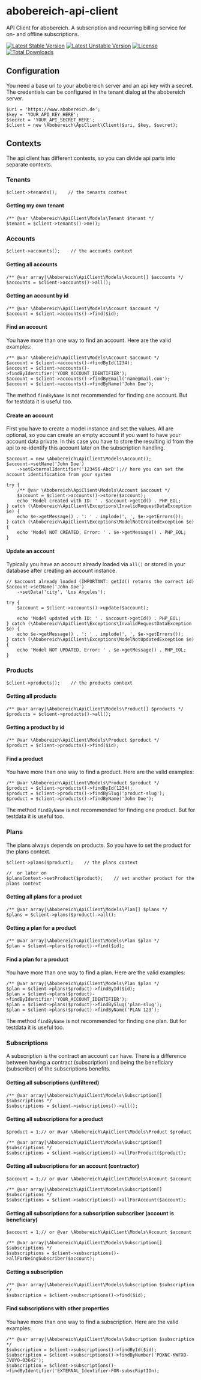# abobereich-api-client
API Client for abobereich. A subscription and recurring billing service for on- and offline subscriptions.

[![Latest Stable Version](https://poser.pugx.org/ipunkt/abobereich-api-client/v/stable.svg)](https://packagist.org/packages/ipunkt/abobereich-api-client) [![Latest Unstable Version](https://poser.pugx.org/ipunkt/abobereich-api-client/v/unstable.svg)](https://packagist.org/packages/ipunkt/abobereich-api-client) [![License](https://poser.pugx.org/ipunkt/abobereich-api-client/license.svg)](https://packagist.org/packages/ipunkt/abobereich-api-client) [![Total Downloads](https://poser.pugx.org/ipunkt/abobereich-api-client/downloads.svg)](https://packagist.org/packages/ipunkt/abobereich-api-client)


## Configuration

You need a base url to your abobereich server and an api key with a secret. The credentials can be configured in the
 tenant dialog at the abobereich server.

	$uri = 'https://www.abobereich.de';
	$key = 'YOUR_API_KEY_HERE';
	$secret = 'YOUR_API_SECRET_HERE';
	$client = new \Abobereich\ApiClient\Client($uri, $key, $secret);


## Contexts

The api client has different contexts, so you can divide api parts into separate contexts.


### Tenants

	$client->tenants();    // the tenants context


#### Getting my own tenant

	/** @var \Abobereich\ApiClient\Models\Tenant $tenant */
    $tenant = $client->tenants()->me();


### Accounts

	$client->accounts();    // the accounts context


#### Getting all accounts

	/** @var array|\Abobereich\ApiClient\Models\Account[] $accounts */
	$accounts = $client->accounts()->all();


#### Getting an account by id

	/** @var \Abobereich\ApiClient\Models\Account $account */
	$account = $client->accounts()->find($id);

#### Find an account

You have more than one way to find an account. Here are the valid examples:

	/** @var \Abobereich\ApiClient\Models\Account $account */
	$account = $client->accounts()->findById(1234);
    $account = $client->accounts()->findByIdentifier('YOUR_ACCOUNT_IDENTIFIER');
    $account = $client->accounts()->findByEmail('name@mail.com');
    $account = $client->accounts()->findByName('John Doe');

The method `findByName` is not recommended for finding one account. But for testdata it is useful too.


#### Create an account

First you have to create a model instance and set the values. All are optional, so you can create an empty account if
 you want to have your account data private. In this case you have to store the resulting id from the api to re-identify
 this account later on the subscription handling.

	$account = new \Abobereich\ApiClient\Models\Account();
	$account->setName('John Doe')
		->setExternalIdentifier('123456-AbcD');// here you can set the account identification from your system

	try {
		/** @var \Abobereich\ApiClient\Models\Account $account */
		$account = $client->accounts()->store($account);
	    echo 'Model created with ID: ' . $account->getId() . PHP_EOL;
	} catch (\Abobereich\ApiClient\Exceptions\InvalidRequestDataException $e) {
		echo $e->getMessage() . ': ' . implode(', ', $e->getErrors());
	} catch (\Abobereich\ApiClient\Exceptions\ModelNotCreatedException $e) {
		echo 'Model NOT CREATED, Error: ' . $e->getMessage() . PHP_EOL;
	}


#### Update an account

Typically you have an account already loaded via `all()` or stored in your database after creating an account instance.

	// $account already loaded (IMPORTANT: getId() returns the correct id)
	$account->setName('John Doe')
		->setData('city', 'Los Angeles');

	try {
        $account = $client->accounts()->update($account);

        echo 'Model updated with ID: ' . $account->getId() . PHP_EOL;
    } catch (\Abobereich\ApiClient\Exceptions\InvalidRequestDataException $e) {
        echo $e->getMessage() . ': ' . implode(', ', $e->getErrors());
    } catch (\Abobereich\ApiClient\Exceptions\ModelNotUpdatedException $e) {
        echo 'Model NOT UPDATED, Error: ' . $e->getMessage() . PHP_EOL;
    }


### Products

	$client->products();    // the products context


#### Getting all products

	/** @var array|\Abobereich\ApiClient\Models\Product[] $products */
	$products = $client->products()->all();


#### Getting a product by id

	/** @var \Abobereich\ApiClient\Models\Product $product */
	$product = $client->products()->find($id);


#### Find a product

You have more than one way to find a product. Here are the valid examples:

	/** @var \Abobereich\ApiClient\Models\Product $product */
	$product = $client->products()->findById(1234);
    $product = $client->products()->findBySlug('product-slug');
    $product = $client->products()->findByName('John Doe');

The method `findByName` is not recommended for finding one product. But for testdata it is useful too.


### Plans

The plans always depends on products. So you have to set the product for the plans context.

	$client->plans($product);    // the plans context

	//  or later on
	$plansContext->setProduct($product);    // set another product for the plans context


#### Getting all plans for a product

	/** @var array|\Abobereich\ApiClient\Models\Plan[] $plans */
	$plans = $client->plans($product)->all();


#### Getting a plan for a product

	/** @var array|\Abobereich\ApiClient\Models\Plan $plan */
	$plan = $client->plans($product)->find($id);


#### Find a plan for a product

You have more than one way to find a plan. Here are the valid examples:

	/** @var array|\Abobereich\ApiClient\Models\Plan $plan */
    $plan = $client->plans($product)->findById($id);
    $plan = $client->plans($product)->findByIdentifier('YOUR_ACCOUNT_IDENTIFIER');
    $plan = $client->plans($product)->findBySlug('plan-slug');
    $plan = $client->plans($product)->findByName('PLAN 123');

The method `findByName` is not recommended for finding one plan. But for testdata it is useful too.


### Subscriptions

A subscription is the contract an account can have. There is a difference between having a contract (subscription) and
 being the beneficiary (subscriber) of the subscriptions benefits.


#### Getting all subscriptions (unfiltered)

	/** @var array|\Abobereich\ApiClient\Models\Subscription[] $subscriptions */
	$subscriptions = $client->subscriptions()->all();


#### Getting all subscriptions for a product

	$product = 1;// or @var \Abobereich\ApiClient\Models\Product $product

	/** @var array|\Abobereich\ApiClient\Models\Subscription[] $subscriptions */
	$subscriptions = $client->subscriptions()->allForProduct($product);


#### Getting all subscriptions for an account (contractor)

	$account = 1;// or @var \Abobereich\ApiClient\Models\Account $account

	/** @var array|\Abobereich\ApiClient\Models\Subscription[] $subscriptions */
	$subscriptions = $client->subscriptions()->allForAccount($account);


#### Getting all subscriptions for a subscription subscriber (account is beneficiary)

	$account = 1;// or @var \Abobereich\ApiClient\Models\Account $account

	/** @var array|\Abobereich\ApiClient\Models\Subscription[] $subscriptions */
	$subscriptions = $client->subscriptions()->allForBeingSubscriber($account);


#### Getting a subscription

	/** @var array|\Abobereich\ApiClient\Models\Subscription $subscription */
	$subscription = $client->subscriptions()->find($id);


#### Find subscriptions with other properties

You have more than one way to find a subscription. Here are the valid examples:

	/** @var array|\Abobereich\ApiClient\Models\Subscription $subscription */
    $subscription = $client->subscriptions()->findById($id);
    $subscription = $client->subscriptions()->findByNumber('PQXNC-KWFXO-JVUYO-03642');
    $subscription = $client->subscriptions()->findByIdentifier('EXTERNAL_Identifier-FOR-subscRiptIOn);

